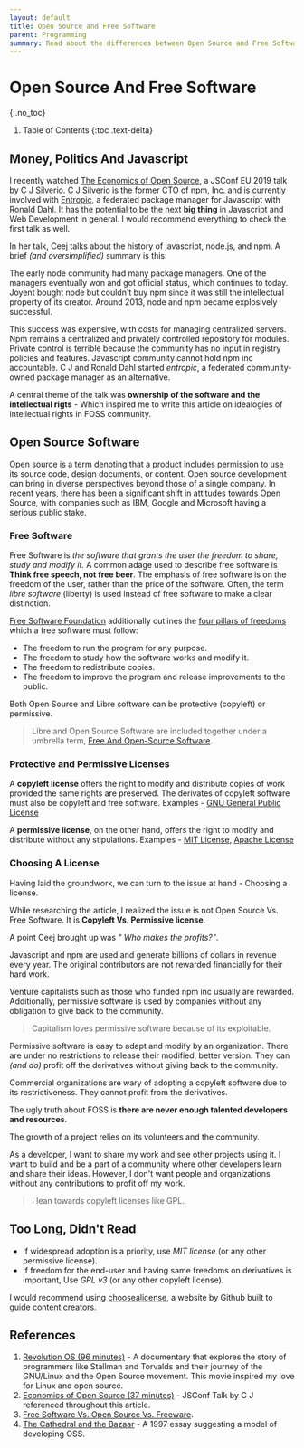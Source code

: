 ```yaml
---
layout: default
title: Open Source and Free Software
parent: Programming
summary: Read about the differences between Open Source and Free Software, some commonly used licenses and factors involved in deciding the license.
---
```


# Open Source And Free Software
{:.no_toc}

1. Table of Contents
{:toc .text-delta}

## Money, Politics And Javascript

I recently watched [The Economics of Open Source](https://www.youtube.com/watch?v=MO8hZlgK5zc), a JSConf EU 2019 talk by C J Silverio. C J Silverio is the former CTO of npm, Inc. and is currently involved with [Entropic](https://github.com/entropic-dev/entropic), a federated package manager for Javascript with Ronald Dahl. It has the potential to be the next **big thing** in Javascript and Web Development in general. I would recommend everything to check the first talk as well.

In her talk, Ceej talks about the history of javascript, node.js, and npm. A brief _(and oversimplified)_ summary is this: 

The early node community had many package managers. One of the managers eventually won and got official status, which continues to today. Joyent bought node but couldn't buy npm since it was still the intellectual property of its creator. Around 2013, node and npm became explosively successful. 

This success was expensive, with costs for managing centralized servers. Npm remains a centralized and privately controlled repository for modules. Private control is terrible because the community has no input in registry policies and features. Javascript community cannot hold npm inc accountable. C J and Ronald Dahl started _entropic_, a federated community-owned package manager as an alternative.

A central theme of the talk was **ownership of the software and the intellectual rigts** - Which inspired me to write this article on idealogies of intellectual rights in FOSS community.

## Open Source Software

Open source is a term denoting that a product includes permission to use its source code, design documents, or content. Open source development can bring in diverse perspectives beyond those of a single company. In recent years, there has been a significant shift in attitudes towards Open Source, with companies such as IBM, Google and Microsoft having a serious public stake.

### Free Software

Free Software is _the software that grants the user the freedom to share, study and modify it._ A common adage used to describe free software is **Think free speech, not free beer**. The emphasis of free software is on the freedom of the user, rather than the price of the software. Often, the term _libre software_ (liberty) is used instead of free software to make a clear distinction.

[Free Software Foundation](https://www.fsf.org/about/what-is-free-software) additionally outlines the [four pillars of freedoms](https://fsfe.org/about/basics/freesoftware.en.html) which a free software must follow:
- The freedom to run the program for any purpose.
- The freedom to study how the software works and modify it.
- The freedom to redistribute copies.
- The freedom to improve the program and release improvements to the public.

Both Open Source and Libre software can be protective (copyleft) or permissive. 

> Libre and Open Source Software are included together under a umbrella term, [Free And Open-Source Software](https://en.wikipedia.org/wiki/Free_and_open-source_software).

### Protective and Permissive Licenses

A **copyleft license** offers the right to modify and distribute copies of work provided the same rights are preserved. The derivates of copyleft software must also be copyleft and free software. Examples - [GNU General Public License](https://www.gnu.org/licenses/gpl-3.0.en.html)

A **permissive license**, on the other hand, offers the right to modify and distribute without any stipulations. Examples - [MIT License](https://opensource.org/licenses/MIT), [Apache License](https://www.apache.org/licenses/LICENSE-2.0)

### Choosing A License
 
 Having laid the groundwork, we can turn to the issue at hand - Choosing a license.

 While researching the article, I realized the issue is not Open Source Vs. Free Software. It is **Copyleft Vs. Permissive license**.

 A point Ceej brought up was _" Who makes the profits?"_.

 Javascript and npm are used and generate billions of dollars in revenue every year. The original contributors are not rewarded financially for their hard work.

 Venture capitalists such as those who funded npm inc usually are rewarded. Additionally, permissive software is used by companies without any obligation to give back to the community.

 > Capitalism loves permissive software because of its exploitable.

 Permissive software is easy to adapt and modify by an organization. There are under no restrictions to release their modified, better version. They can _(and do)_ profit off the derivatives without giving back to the community.

 Commercial organizations are wary of adopting a copyleft software due to its restrictiveness. They cannot profit from the derivatives.

 The ugly truth about FOSS is **there are never enough talented developers and resources**. 

 The growth of a project relies on its volunteers and the community.

 As a developer, I want to share my work and see other projects using it. I want to build and be a part of a community where other developers learn and share their ideas. However, I don't want people and organizations without any contributions to profit off my work.

 > I lean towards copyleft licenses like GPL.

## Too Long, Didn't Read

 - If widespread adoption is a priority, use _MIT license_ (or any other permissive license).
 - If freedom for the end-user and having same freedoms on derivatives is important, Use _GPL v3_ (or any other copyleft license).

I would recommend using [choosealicense](choosealicense.com), a website by Github built to guide content creators.

## References

 1. [Revolution OS (96 minutes)](https://www.youtube.com/watch?v=4vW62KqKJ5A) - A documentary that explores the story of programmers like Stallman and Torvalds and their journey of the GNU/Linux and the Open Source movement. This movie inspired my love for Linux and open source.
 2. [Economics of Open Source (37 minutes)](https://www.youtube.com/watch?v=MO8hZlgK5zc) - JSConf Talk by C J referenced throughout this article.
 3. [Free Software Vs. Open Source Vs. Freeware](https://dzone.com/articles/free-software-vs-open-source-vs-freeware-whats-the).
 4. [The Cathedral and the Bazaar](https://en.wikipedia.org/wiki/The_Cathedral_and_the_Bazaar) - A 1997  essay suggesting a model of developing OSS.
